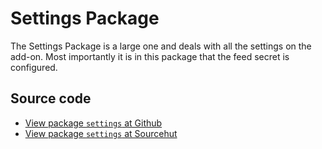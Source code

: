 # Settings Package

The Settings Package is a large one and deals with all the settings on the add-on. Most importantly it is in this package that the feed secret is configured.

## Source code
* [View package `settings` at Github](https://github.com/soapdog/patchfox/blob/master/src/packages/settings) 
* [View package `settings` at Sourcehut](https://git.sr.ht/~soapdog/patchfox/tree/master/item/src/packages/settings)
